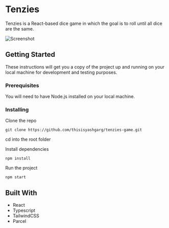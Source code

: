 # Tenzies

Tenzies is a React-based dice game in which the goal is to roll until all dice are the same.

![Screenshot](https://res.cloudinary.com/dwwtffefs/image/upload/v1679938405/tenzies/Screenshot_Capture_-_2023-03-27_-_23-03-08_putehk.png)

## Getting Started

These instructions will get you a copy of the project up and running on your local machine for development and testing purposes.

### Prerequisites

You will need to have Node.js installed on your local machine.

### Installing

Clone the repo

`git clone https://github.com/thisisyashgarg/tenzies-game.git`

cd into the root folder

Install dependencies

`npm install`

Run the project

`npm start`

## Built With

- React
- Typescript
- TailwindCSS
- Parcel
